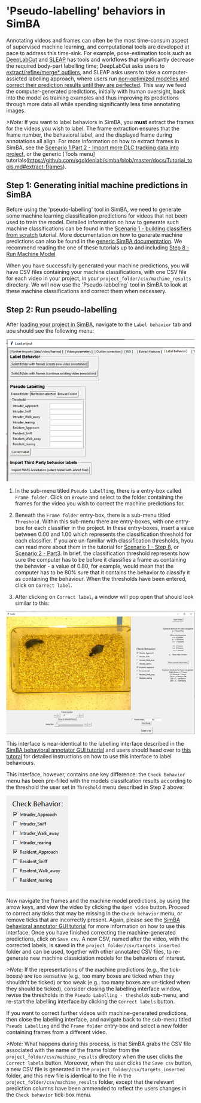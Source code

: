 # 'Pseudo-labelling' behaviors in SimBA

Annotating videos and frames can often be the most time-consum aspect of supervised machine learning, and computational tools are developed at pace to address this time-sink. For example, pose-estimation tools such as [DeepLabCut](https://github.com/DeepLabCut/DeepLabCut) and [SLEAP](https://sleap.ai/) has tools and workflows that significantly decrease the required body-part labelling time; DeepLabCut asks users to [extract/refine/merge* outliers](https://github.com/DeepLabCut/DeepLabCut/blob/master/docs/UseOverviewGuide.md#optional-active-learning----network-refinement---extract-outlier-frames-from-a-video), and SLEAP asks users to take a computer-assicted labelling approach, where users run [non-optimized modelles and correct their prediction results until they are perfected](https://sleap.ai/tutorials/initial-training.html). This way we feed the computer-generated predictions, initially with human oversight, back into the model as training examples and thus improving its predictions through more data all while spending significantly less time annotating images.


*>Note:* If you want to label behaviors in SimBA, you **must** extract the frames for the videos you wish to label. The frame extraction ensures that the frame number, the behavioral label, and the displayed frame during annotations all align. For more information on how to extract frames in SimBA, see the [Scenario 1 Part 2 - Import more DLC tracking data into project](https://github.com/sgoldenlab/simba/blob/master/docs/tutorial.md#step-2-optional--import-more-dlc-tracking-data-or-videos), or the generic [Tools menu] tutorials(https://github.com/sgoldenlab/simba/blob/master/docs/Tutorial_tools.md#extract-frames).

## Step 1: Generating initial machine predictions in SimBA

Before using the 'pseudo-labelling' tool in SimBA, we need to generate some machine learning classification predictions for videos that not been used to train the model. Detailed information on how to generate such machine classifications can be found in the [Scenario 1 - building classifiers from scratch](https://github.com/sgoldenlab/simba/blob/master/docs/Scenario1.md) tutorial. More documentation on how to generate machine predictions can also be found in the [generic SimBA documentation](https://github.com/sgoldenlab/simba/blob/master/docs/tutorial.md). We recommend reading the one of these tutorials up to and including [Step 8 - Run Machine Model](https://github.com/sgoldenlab/simba/blob/master/docs/tutorial.md#step-8-run-machine-model) 

When you have successfully generated your machine predictions, you will have CSV files containing your machine classifications, with one CSV file for each video in your project, in your `project_folder/csv/machine_results` directory. We will now use the 'Pseudo-labbeling` tool in SimBA to look at these machine classifications and correct them when necessery.

## Step 2: Run pseudo-labelling 

After [loading your project in SimBA](https://github.com/sgoldenlab/simba/blob/master/docs/tutorial.md#step-1-load-project-config), navigate to the `Label behavior` tab and uou should see the following menu:

![](/images/Pseudo_1.PNG)

1. In the sub-menu titled `Pseudo Labelling`, there is a entry-box called `Frame folder`. Click on `Browse` and select to the folder containing the frames for the video you wish to correct the machine predictions for.  

2. Beneath the `Frame folder` entry-box, there is a sub-menu titled `Threshold`. Within this sub-menu there are entry-boxes, with one entry-box for each classifier in the project. In these entry-boxes, insert a value between 0.00 and 1.00 which represents the classification threshold for each classifier. If you are un-familiar with classification thresholds, hyou can read more about them in the tutorial for [Scenario 1 - Step 8](https://github.com/sgoldenlab/simba/blob/master/docs/tutorial.md#step-8-run-machine-model), or [Scenario 2 - Part3](https://github.com/sgoldenlab/simba/blob/master/docs/Scenario2.md#part-3-run-the-classifier-on-new-data). In brief, the classification threshold represents how sure the computer has to be before it classifies a frame as containing the behavior - a value of 0.80, for example, would mean that the computer has to be 80% sure that it contains the behavior to classify it as containing the behaviour. When the thresholds have been entered, click on `Correct label`. 

3. After clicking on `Correct label`, a window will pop open that should look similar to this:

![](/images/Visualize_05.PNG)

This interface is near-identical to the labelling interface described in the [SimBA behavioral annotator GUI tutorial](https://github.com/sgoldenlab/simba/blob/master/docs/labelling_aggression_tutorial.md) and users should head over to [this tutoral](https://github.com/sgoldenlab/simba/blob/master/docs/labelling_aggression_tutorial.md) for detailed instructions on how to use this interface to label behaviours.

This interface, however, contains one key difference: the `Check Behavior` menu has been pre-filled with the models classifcation results according to the threshold the user set in `Threshold` menu described in Step 2 above: 

![](/images/Visualize_06.PNG)

Now navigate the frames and the machine model predictions, by using the arrow keys, and view the video by clicking the `Open video` button. Proceed to correct any ticks that may be missing in the `Check behavior` menu, or remove ticks that are incorrectly present. Again, please see the [SimBA behavioral annotator GUI tutorial](https://github.com/sgoldenlab/simba/blob/master/docs/labelling_aggression_tutorial.md) for more information on how to use this interface. Once you have finished correcting the machine-generated predictions, click on `Save csv`. A new CSV, named after the video, with the corrected labels, is saved in the `project_folder/csv/targets_inserted` folder and can be used, together with other annotated CSV files, to re-generate new machine classiciation models for the behaviors of interest. 

*>Note:* If the representations of the machine predictions (e.g., the tick-boxes) are too sensative (e.g., too many boxes are ticked when they shouldn't be ticked) or too weak (e.g., too many boxes are un-ticked when they should be ticked), consider closing the labelling interface window, revise the thresholds in the `Pseudo Labelling - thesholds` sub-menu, and re-start the labelling interface by clicking the `Correct labels` button.  

If you want to correct further videos with machine-generated predictions, then close the labelling interface, and navigate back to the sub-menu titled `Pseudo Labelling` and the `Frame folder` entry-box and select a new folder containing frames from a different video. 

*>Note:* What happens during this process, is that SimBA grabs the CSV file associated with the name of the frame folder from the `project_folder/csv/machine_results` directory when the user clicks the `Correct labels` button. Moreover, when the user clicks the `Save csv` button, a new CSV file is generated in the `project_folder/csv/targets_inserted` folder, and this new file is identical to the file in the  `project_folder/csv/machine_results` folder, except that the relevant prediction columns have been ammended to reflect the users changes in the `Check behavior` tick-box menu. 






